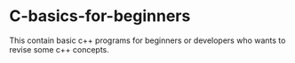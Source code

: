 # C-basics-for-beginners
This contain basic c++ programs for beginners or developers who wants to revise some c++ concepts.
